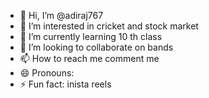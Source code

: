 - 👋 Hi, I’m @adiraj767
- 👀 I’m interested in cricket and stock market
- 🌱 I’m currently learning 10 th class
- 💞️ I’m looking to collaborate on bands
- 📫 How to reach me comment me
- 😄 Pronouns: 
- ⚡ Fun fact: inista reels

<!---
adiraj767/adiraj767 is a ✨ special ✨ repository because its `README.md` (this file) appears on your GitHub profile.
You can click the Preview link to take a look at your changes.
--->
